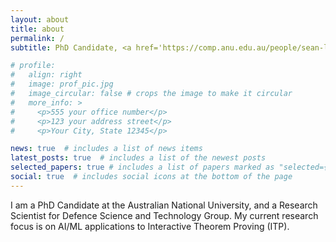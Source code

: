 ```yaml
---
layout: about
title: about
permalink: /
subtitle: PhD Candidate, <a href='https://comp.anu.edu.au/people/sean-lamont/'>The Australian National University</a> <br> Research Scientist, <a href=https://www.dst.defence.gov.au/capability/cyberwarfare-operations>Defence Science and Technology Group</a>' 

# profile:
#   align: right
#   image: prof_pic.jpg
#   image_circular: false # crops the image to make it circular
#   more_info: >
#     <p>555 your office number</p>
#     <p>123 your address street</p>
#     <p>Your City, State 12345</p>

news: true  # includes a list of news items
latest_posts: true  # includes a list of the newest posts
selected_papers: true # includes a list of papers marked as "selected={true}"
social: true  # includes social icons at the bottom of the page
---
```


I am a PhD Candidate at the Australian National University, and a Research Scientist for Defence Science and Technology Group. 
My current research focus is on AI/ML applications to Interactive Theorem Proving (ITP).  